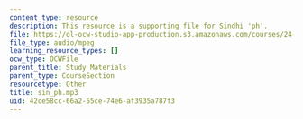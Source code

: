```yaml
---
content_type: resource
description: This resource is a supporting file for Sindhi 'ph'.
file: https://ol-ocw-studio-app-production.s3.amazonaws.com/courses/24-901-language-and-its-structure-i-phonology-fall-2010/42ce58cc66a255ce74e6af3935a787f3_sin_ph.mp3
file_type: audio/mpeg
learning_resource_types: []
ocw_type: OCWFile
parent_title: Study Materials
parent_type: CourseSection
resourcetype: Other
title: sin_ph.mp3
uid: 42ce58cc-66a2-55ce-74e6-af3935a787f3
---
```


